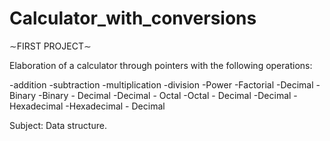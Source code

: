 # Calculator_with_conversions

∼FIRST PROJECT∼


Elaboration of a calculator through pointers with the following operations: 

-addition 
-subtraction 
-multiplication
-division 
-Power 
-Factorial 
-Decimal - Binary 
-Binary - Decimal
-Decimal - Octal
-Octal - Decimal
-Decimal - Hexadecimal
-Hexadecimal - Decimal

Subject: Data structure.
